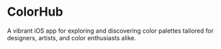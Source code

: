 # ColorHub
A vibrant iOS app for exploring and discovering color palettes tailored for designers, artists, and color enthusiasts alike.
